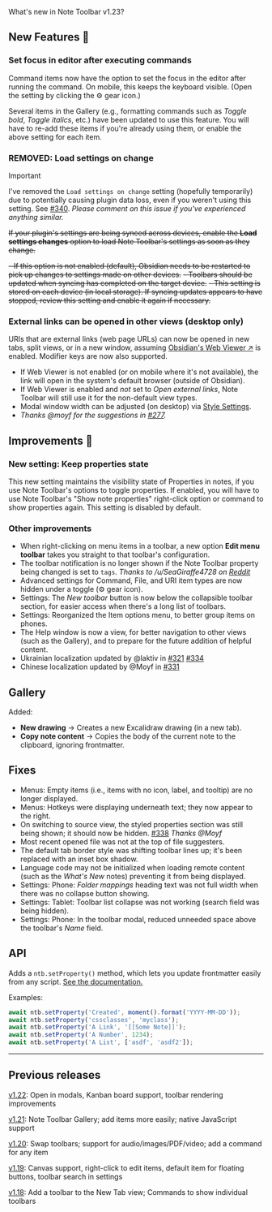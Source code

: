 What's new in Note Toolbar v1.23?

## New Features 🎉

### Set focus in editor after executing commands

Command items now have the option to set the focus in the editor after running the command. On mobile, this keeps the keyboard visible. (Open the setting by clicking the ⚙️ gear icon.)

Several items in the Gallery (e.g., formatting commands such as _Toggle bold_, _Toggle italics_, etc.) have been updated to use this feature. You will have to re-add these items if you're already using them, or enable the above setting for each item.

### REMOVED: Load settings on change

> [!IMPORTANT]
> I've removed the `Load settings on change` setting (hopefully temporarily) due to potentially causing plugin data loss, even if you weren't using this setting. See [#340](https://github.com/chrisgurney/obsidian-note-toolbar/issues/340). _Please comment on this issue if you've experienced anything similar._

~~If your plugin's settings are being synced across devices, enable the **Load settings changes** option to load Note Toolbar's settings as soon as they change.~~

~~- If this option is not enabled (default), Obsidian needs to be restarted to pick up changes to settings made on other devices.~~
~~- Toolbars should be updated when syncing has completed on the target device.~~
~~- This setting is stored on each device (in local storage). If syncing updates appears to have stopped, review this setting and enable it again if necessary.~~

### External links can be opened in other views (desktop only)

URIs that are external links (web page URLs) can now be opened in new tabs, split views, or in a new window, assuming [Obsidian's Web Viewer ↗](https://help.obsidian.md/plugins/web-viewer) is enabled. Modifier keys are now also supported.

- If Web Viewer is not enabled (or on mobile where it's not available), the link will open in the system's default browser (outside of Obsidian).
- If Web Viewer is enabled and _not_ set to _Open external links_, Note Toolbar will still use it for the non-default view types.
- Modal window width can be adjusted (on desktop) via [Style Settings](https://github.com/chrisgurney/obsidian-note-toolbar/wiki/Style-Settings-plugin-support/).
- _Thanks @moyf for the suggestions in [#277](https://github.com/chrisgurney/obsidian-note-toolbar/discussions/277)._

## Improvements 🚀

### New setting: Keep properties state

This new setting maintains the visibility state of Properties in notes, if you use Note Toolbar's options to toggle properties. If enabled, you will have to use Note Toolbar's "Show note properties" right-click option or command to show properties again. This setting is disabled by default.

### Other improvements

- When right-clicking on menu items in a toolbar, a new option **Edit menu toolbar** takes you straight to that toolbar's configuration.
- The toolbar notification is no longer shown if the Note Toolbar property being changed is set to `tags`. _Thanks to /u/SeaGiraffe4728 on [Reddit](https://www.reddit.com/r/ObsidianMD/comments/1kjz6am/note_toolbar_gallery_and_more_updates/)_
- Advanced settings for Command, File, and URI item types are now hidden under a toggle (⚙️ gear icon).
- Settings: The _New toolbar_ button is now below the collapsible toolbar section, for easier access when there's a long list of toolbars.
- Settings: Reorganized the Item options menu, to better group items on phones.
- The Help window is now a view, for better navigation to other views (such as the Gallery), and to prepare for the future addition of helpful content.
- Ukrainian localization updated by @laktiv in [#321](https://github.com/chrisgurney/obsidian-note-toolbar/pull/321) [#334](https://github.com/chrisgurney/obsidian-note-toolbar/pull/334)
- Chinese localization updated by @Moyf in [#331](https://github.com/chrisgurney/obsidian-note-toolbar/pull/331)

## Gallery

Added:

- **New drawing** → Creates a new Excalidraw drawing (in a new tab).
- **Copy note content** → Copies the body of the current note to the clipboard, ignoring frontmatter.

## Fixes

- Menus: Empty items (i.e., items with no icon, label, and tooltip) are no longer displayed.
- Menus: Hotkeys were displaying underneath text; they now appear to the right.
- On switching to source view, the styled properties section was still being shown; it should now be hidden. [#338](https://github.com/chrisgurney/obsidian-note-toolbar/issues/338) _Thanks @Moyf_
- Most recent opened file was not at the top of file suggesters.
- The default tab border style was shifting toolbar lines up; it's been replaced with an inset box shadow.
- Language code may not be initialized when loading remote content (such as the _What's New_ notes) preventing it from being displayed.
- Settings: Phone: _Folder mappings_ heading text was not full width when there was no collapse button showing.
- Settings: Tablet: Toolbar list collapse was not working (search field was being hidden).
- Settings: Phone: In the toolbar modal, reduced unneeded space above the toolbar's _Name_ field.

## API

Adds a `ntb.setProperty()` method, which lets you update frontmatter easily from any script. [See the documentation.](https://github.com/chrisgurney/obsidian-note-toolbar/wiki/Note-Toolbar-API#setproperty)

Examples:

```ts
await ntb.setProperty('Created', moment().format('YYYY-MM-DD'));
await ntb.setProperty('cssclasses', 'myclass');
await ntb.setProperty('A Link', '[[Some Note]]');
await ntb.setProperty('A Number', 1234);
await ntb.setProperty('A List', ['asdf', 'asdf2']);
```

---

## Previous releases

[v1.22](https://github.com/chrisgurney/obsidian-note-toolbar/blob/master/docs/releases/en/1.22.md): Open in modals, Kanban board support, toolbar rendering improvements

[v1.21](https://github.com/chrisgurney/obsidian-note-toolbar/releases/tag/1.21.1): Note Toolbar Gallery; add items more easily; native JavaScript support 

[v1.20](https://github.com/chrisgurney/obsidian-note-toolbar/releases/tag/1.20.0): Swap toolbars; support for audio/images/PDF/video; add a command for any item

[v1.19](https://github.com/chrisgurney/obsidian-note-toolbar/releases/tag/1.19.1): Canvas support, right-click to edit items, default item for floating buttons, toolbar search in settings

[v1.18](https://github.com/chrisgurney/obsidian-note-toolbar/releases/tag/1.18.1): Add a toolbar to the New Tab view; Commands to show individual toolbars